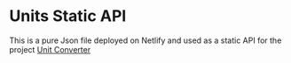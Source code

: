 # Units Static API

This is a pure Json file deployed on Netlify and used as a static API for the project [Unit Converter](https://github.com/ve00ryca/Converter.git)

